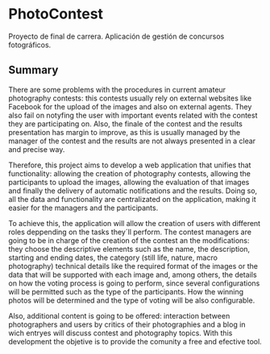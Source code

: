 # PhotoContest

Proyecto de final de carrera. Aplicación de gestión de concursos fotográficos.


## Summary

There are some problems with the procedures in current amateur photography contests: this contests usually rely on external websites like Facebook for the upload of the images and also on external agents. They also fail on notyfing the user with important events related with the contest they are participating on. Also, the finale of the contest and the results presentation has margin to improve, as this is usually managed by the manager of the contest and the results are not always presented in a clear and precise way.

Therefore, this project aims to develop a web application that unifies that functionality: allowing the creation of photography contests, allowing the participants to upload the images, allowing the evaluation of that images and finally the delivery of automatic notifications and the results. Doing so, all the data and functionality are centralizated on the application, making it easier for the managers and the participants.

To achieve this, the application will allow the creation of users with different roles deppending on the tasks they´ll perform. The contest managers are going to be in charge of the creation of the contest an the modifications: they choose the descriptive elements such as the name, the description, starting and ending dates, the category (still life, nature, macro photography) technical details like the required format of the images or the data that will be supported with each image and, among others, the details on how the voting process is going to perform, since several configurations will be permitted such as the type of the participants. How the winning photos will be determined and the type of voting will be also configurable.

Also, additional content is going to be offered: interaction between photographers and users by critics of their photographies and a blog in wich entryes will discuss contest and photography topics. With this development the objetive is to provide the comunity a free and efective tool.
